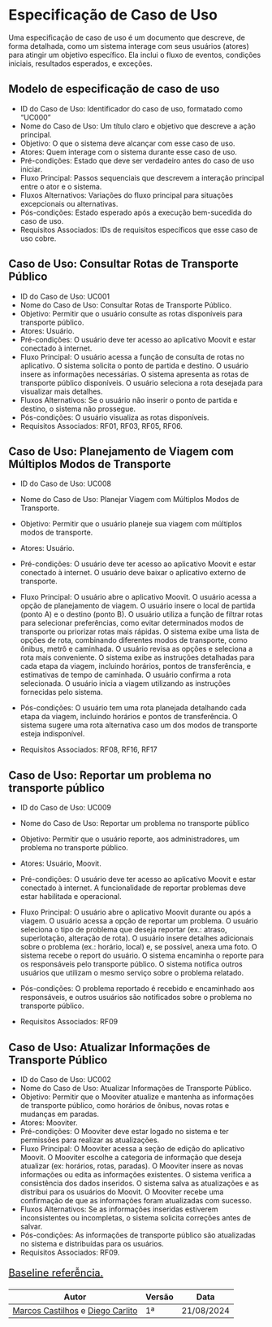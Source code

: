 # Especificação de Caso de Uso
Uma especificação de caso de uso é um documento que descreve, de forma detalhada, como um sistema interage com seus usuários (atores) para atingir um objetivo específico. Ela inclui o fluxo de eventos, condições iniciais, resultados esperados, e exceções.

## Modelo de especificação de caso de uso
- ID do Caso de Uso: Identificador do caso de uso, formatado como “UC000”
- Nome do Caso de Uso: Um título claro e objetivo que descreve a ação principal.
- Objetivo: O que o sistema deve alcançar com esse caso de uso.
- Atores: Quem interage com o sistema durante esse caso de uso.
- Pré-condições: Estado que deve ser verdadeiro antes do caso de uso iniciar.
- Fluxo Principal: Passos sequenciais que descrevem a interação principal entre o ator e o sistema.
- Fluxos Alternativos: Variações do fluxo principal para situações excepcionais ou alternativas.
- Pós-condições: Estado esperado após a execução bem-sucedida do caso de uso.
- Requisitos Associados: IDs de requisitos específicos que esse caso de uso cobre.

## Caso de Uso: Consultar Rotas de Transporte Público
- ID do Caso de Uso: UC001
- Nome do Caso de Uso: Consultar Rotas de Transporte Público.
- Objetivo: Permitir que o usuário consulte as rotas disponíveis para transporte público.
- Atores: Usuário.
- Pré-condições: O usuário deve ter acesso ao aplicativo Moovit e estar conectado à internet.
- Fluxo Principal:
O usuário acessa a função de consulta de rotas no aplicativo.
O sistema solicita o ponto de partida e destino.
O usuário insere as informações necessárias.
O sistema apresenta as rotas de transporte público disponíveis.
O usuário seleciona a rota desejada para visualizar mais detalhes.
- Fluxos Alternativos: Se o usuário não inserir o ponto de partida e destino, o sistema não prossegue.
- Pós-condições: O usuário visualiza as rotas disponíveis.
- Requisitos Associados: RF01, RF03, RF05, RF06.

## Caso de Uso: Planejamento de Viagem com Múltiplos Modos de Transporte
- ID do Caso de Uso: UC008
- Nome do Caso de Uso: Planejar Viagem com Múltiplos Modos de Transporte.
- Objetivo: Permitir que o usuário planeje sua viagem com múltiplos modos de transporte.
- Atores: Usuário.
- Pré-condições: O usuário deve ter acesso ao aplicativo Moovit e estar conectado à internet.
O usuário deve baixar o aplicativo externo de transporte.
- Fluxo Principal:
O usuário abre o aplicativo Moovit.
O usuário acessa a opção de planejamento de viagem.
O usuário insere o local de partida (ponto A) e o destino (ponto B).
O usuário utiliza a função de filtrar rotas para selecionar preferências, como evitar determinados modos de transporte ou priorizar rotas mais rápidas.
O sistema exibe uma lista de opções de rota, combinando diferentes modos de transporte, como ônibus, metrô e caminhada.
O usuário revisa as opções e seleciona a rota mais conveniente.
O sistema exibe as instruções detalhadas para cada etapa da viagem, incluindo horários, pontos de transferência, e estimativas de tempo de caminhada.
O usuário confirma a rota selecionada.
O usuário inicia a viagem utilizando as instruções fornecidas pelo sistema.

- Pós-condições: O usuário tem uma rota planejada detalhando cada etapa da viagem, incluindo horários e pontos de transferência.
O sistema sugere uma rota alternativa caso um dos modos de transporte esteja indisponível.

- Requisitos Associados: RF08, RF16, RF17

## Caso de Uso: Reportar um problema no transporte público
- ID do Caso de Uso: UC009
- Nome do Caso de Uso: Reportar um problema no transporte público
- Objetivo: Permitir que o usuário reporte, aos administradores, um problema no transporte público.
- Atores: Usuário, Moovit.
- Pré-condições: O usuário deve ter acesso ao aplicativo Moovit e estar conectado à internet.
A funcionalidade de reportar problemas deve estar habilitada e operacional.

- Fluxo Principal:
O usuário abre o aplicativo Moovit durante ou após a viagem.
O usuário acessa a opção de reportar um problema.
O usuário seleciona o tipo de problema que deseja reportar (ex.: atraso, superlotação, alteração de rota).
O usuário insere detalhes adicionais sobre o problema (ex.: horário, local) e, se possível, anexa uma foto.
O sistema recebe o report do usuário.
O sistema encaminha o reporte para os responsáveis pelo transporte público.
O sistema notifica outros usuários que utilizam o mesmo serviço sobre o problema relatado.

- Pós-condições: O problema reportado é recebido e encaminhado aos responsáveis, e outros usuários são notificados sobre o problema no transporte público.

- Requisitos Associados: RF09

## Caso de Uso: Atualizar Informações de Transporte Público
- ID do Caso de Uso: UC002
- Nome do Caso de Uso: Atualizar Informações de Transporte Público.
- Objetivo: Permitir que o Mooviter atualize e mantenha as informações de transporte público, como horários de ônibus, novas rotas e mudanças em paradas.
- Atores: Mooviter.
- Pré-condições: O Mooviter deve estar logado no sistema e ter permissões para realizar as atualizações.
- Fluxo Principal:
O Mooviter acessa a seção de edição do aplicativo Moovit.
O Mooviter escolhe a categoria de informação que deseja atualizar (ex: horários, rotas, paradas).
O Mooviter insere as novas informações ou edita as informações existentes.
O sistema verifica a consistência dos dados inseridos.
O sistema salva as atualizações e as distribui para os usuários do Moovit.
O Mooviter recebe uma confirmação de que as informações foram atualizadas com sucesso.
- Fluxos Alternativos: Se as informações inseridas estiverem inconsistentes ou incompletas, o sistema solicita correções antes de salvar.
- Pós-condições: As informações de transporte público são atualizadas no sistema e distribuídas para os usuários.
- Requisitos Associados: RF09.

[<p style="font-size:20px;">Baseline referễncia.</p>](../PreRastrea/Baseline.md)


|Autor  | Versão          |Data|
|-------|-----------------|----|
|[Marcos Castilhos](https://github.com/Marcosatc147) e [Diego Carlito](https://github.com/DiegoCarlito)|1ª   |21/08/2024|